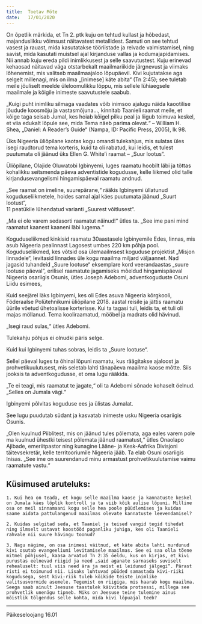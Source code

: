 ```yaml
---
title:  Toetav Mõte
date:   17/01/2020
---
```


On õpetlik märkida, et Tn 2. ptk kuju on tehtud kullast ja hõbedast, majanduslikku võimsust näitavatest metallidest. Samuti on see tehtud vasest ja rauast, mida kasutatakse tööriistade ja relvade valmistamisel, ning savist, mida kasutati muistsel ajal kirjanduse vallas ja kodumajapidamises. Nii annab kuju ereda pildi inimlikkusest ja selle saavutustest. Kuju erinevad kehaosad näitavad väga otstarbekalt maailmariikide järgnevust ja viimaks lõhenemist, mis valitseb maailmaajaloo lõpupäevil. Kivi kujutatakse aga selgelt millenagi, mis on ilma „[inimese] käte abita“ (Tn 2:45); see tuletab meile jõuliselt meelde üleloomulikku lõppu, mis sellele lühiaegsele maailmale ja kõigile inimeste saavutustele saabub.

„Kuigi puht inimliku silmaga vaadates võib inimsoo ajalugu näida kaootilise jõudude koosmõju ja vastasmõjuna…, kinnitab Taanieli raamat meile, et kõige taga seisab Jumal, kes hoiab kõigel pilku peal ja liigub toimuva keskel, et viia edukalt lõpule see, mida Tema näeb parima olevat.“ – William H. Shea, „Daniel: A Reader’s Guide“ (Nampa, ID: Pacific Press, 2005), lk 98.

Üks Nigeeria üliõpilane kaotas kogu omandi tulekahjus, mis sulatas üles isegi raudtorud tema korteris, kuid ta oli rabatud, kui leidis, et tulest puutumata oli jäänud üks Ellen G. White’i raamat – „Suur lootus“.

Üliõpilane, Olajide Oluwatobi Igbinyemi, luges raamatu hoobilt läbi ja tõttas kohalikku seitsmenda päeva adventistide kogudusse, kelle liikmed olid talle kirjandusevangelismi hingamispäeval raamatu andnud.

„See raamat on imeline, suurepärane,“ rääkis Igbinyemi üllatunud koguduseliikmetele, hoides samal ajal käes puutumata jäänud „Suurt lootust“,  
11 peatükile lühendatud varianti „Suurest võitlusest“.

„Ma ei ole varem sedasorti raamatut näinud!“ ütles ta. „See ime pani mind raamatut kaanest kaaneni läbi lugema.“

Koguduseliikmed kinkisid raamatu 30aastasele Igbinyemile Edes, linnas, mis asub Nigeeria pealinnast Lagosest umbes 220 km põhja pool. Koguduseliikmed, kes võtsid osa ülemaailmsest koguduse projektist „Misjon linnadele“, levitasid linnades üle kogu maailma miljard väljaannet. Nad jagasid tuhandeid „Suure lootuse“ eksemplare kord veerandaastas „suure lootuse päeval“, erilisel raamatute jagamiseks mõeldud hingamispäeval Nigeeria osariigis Osunis, ütles Joseph Adebomi, adventkoguduste Osuni Liidu esimees,

Kuid seejärel läks Igbinyemi, kes oli Edes asuva Nigeeria kõrgkooli, Föderaalse Polütehnikumi üliõpilane 2018. aastal reisile ja jättis raamatu üürile võetud ühetoalisse korterisse. Kui ta tagasi tuli, leidis ta, et tuli oli majas möllanud. Tema kooliraamatud, mööbel ja madrats olid hävinud.

„Isegi raud sulas,“ ütles Adebomi.

Tulekahju põhjus ei olnudki päris selge.

Kuid kui Igbinyemi tuhas sobras, leidis ta „Suure lootuse“.

Sellel päeval luges ta õhinal lõpuni raamatu, kus räägitakse ajaloost ja prohvetikuulutusest, mis seletab lahti tänapäeva maailma kaose mõtte. Siis jooksis ta adventkogudusse, et oma lugu rääkida.

„Te ei teagi, mis raamatut te jagate,“ oli ta Adebomi sõnade kohaselt öelnud. „Selles on Jumala vägi.“

Igbinyemi põlvitas koguduse ees ja ülistas Jumalat.

See lugu puudutab südant ja kasvatab inimeste usku Nigeeria osariigis Osunis.

„Olen kuulnud Piiblitest, mis on jäänud tules põlemata, aga eales varem pole ma kuulnud ühestki teisest põlemata jäänud raamatust,“ ütles Onaolapo Ajibade, emeriitpastor ning kunagine Lääne- ja Kesk-Aafrika Divisjoni täitevsekretär, kelle territooriumile Nigeeria jääb. Ta elab Osuni osariigis Inisas. „See ime on suurendanud minu armastust prohvetikuulutamise vaimu raamatute vastu.“

## Küsimused aruteluks:

`1. Kui hea on teada, et kogu selle maailma kaose ja kannatuste keskel on Jumala käes lõplik kontroll ja ta viib kõik aulise lõpuni. Milline osa on meil sinnamaani kogu selle hea poole püüdlemises ja kuidas saame aidata pattulangenud maailmas olevate kannatuste leevendamisel?`

`2. Kuidas selgitad seda, et Taaniel ja teised vangid tegid tihedat ning ilmselt ustavat koostööd paganliku juhiga, kes oli Taanieli rahvale nii suure hävingu toonud?`

`3. Nagu nägime, on osa inimesi väitnud, et käte abita lahti murdunud kivi osutab evangeeliumi levitamisele maailmas. See ei saa olla tõene mitmel põhjusel, kaasa arvatud Tn 2:35 öeldu, kus on kirjas, et kivi purustas eelnevad riigid ja need „said aganate sarnaseks suviselt rehealuselt: tuul viis need ära ja neist ei leidunud jälgegi“. Pärast risti ei toimunud nii. Lisaks luhtuvad püüded samastada kivi-riiki kogudusega, sest kivi-riik tuleb kõikide teiste inimlike valitsusvormide asemele. Tegemist on riigiga, mis haarab kogu maailma. Seega saab ainult Jeesuse taastulek käivitada protsessi, millega see prohvetlik unenägu tipneb. Miks on Jeesuse teine tulemine ainus mõistlik tõlgendus selle kohta, mida kivi lõpuajal teeb?`

---
Päikeseloojang 16.01
